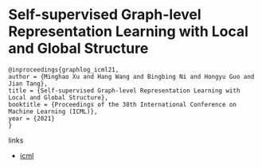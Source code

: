 # Self-supervised Graph-level Representation Learning with Local and Global Structure

```
@inproceedings{graphlog_icml21,
author = {Minghao Xu and Hang Wang and Bingbing Ni and Hongyu Guo and Jian Tang},
title = {Self-supervised Graph-level Representation Learning with Local and Global Structure},
booktitle = {Proceedings of the 38th International Conference on Machine Learning (ICML)},
year = {2021}
}
```

links
- [icml](https://icml.cc/Conferences/2021/ScheduleMultitrack?event=10692)
